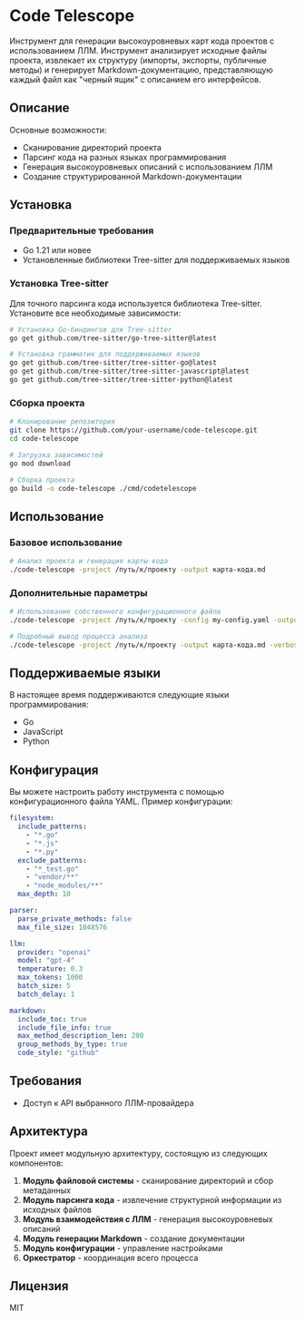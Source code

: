 # Code Telescope

Инструмент для генерации высокоуровневых карт кода проектов с использованием ЛЛМ. Инструмент анализирует исходные файлы проекта, извлекает их структуру (импорты, экспорты, публичные методы) и генерирует Markdown-документацию, представляющую каждый файл как "черный ящик" с описанием его интерфейсов.

## Описание

Основные возможности:
- Сканирование директорий проекта
- Парсинг кода на разных языках программирования
- Генерация высокоуровневых описаний с использованием ЛЛМ
- Создание структурированной Markdown-документации

## Установка

### Предварительные требования

- Go 1.21 или новее
- Установленные библиотеки Tree-sitter для поддерживаемых языков

### Установка Tree-sitter

Для точного парсинга кода используется библиотека Tree-sitter. Установите все необходимые зависимости:

```bash
# Установка Go-биндингов для Tree-sitter
go get github.com/tree-sitter/go-tree-sitter@latest

# Установка грамматик для поддерживаемых языков
go get github.com/tree-sitter/tree-sitter-go@latest
go get github.com/tree-sitter/tree-sitter-javascript@latest
go get github.com/tree-sitter/tree-sitter-python@latest
```

### Сборка проекта

```bash
# Клонирование репозитория
git clone https://github.com/your-username/code-telescope.git
cd code-telescope

# Загрузка зависимостей
go mod download

# Сборка проекта
go build -o code-telescope ./cmd/codetelescope
```

## Использование

### Базовое использование

```bash
# Анализ проекта и генерация карты кода
./code-telescope -project /путь/к/проекту -output карта-кода.md
```

### Дополнительные параметры

```bash
# Использование собственного конфигурационного файла
./code-telescope -project /путь/к/проекту -config my-config.yaml -output карта-кода.md

# Подробный вывод процесса анализа
./code-telescope -project /путь/к/проекту -output карта-кода.md -verbose
```

## Поддерживаемые языки

В настоящее время поддерживаются следующие языки программирования:

- Go
- JavaScript
- Python

## Конфигурация

Вы можете настроить работу инструмента с помощью конфигурационного файла YAML. Пример конфигурации:

```yaml
filesystem:
  include_patterns:
    - "*.go"
    - "*.js"
    - "*.py"
  exclude_patterns:
    - "*_test.go"
    - "vendor/**"
    - "node_modules/**"
  max_depth: 10

parser:
  parse_private_methods: false
  max_file_size: 1048576

llm:
  provider: "openai"
  model: "gpt-4"
  temperature: 0.3
  max_tokens: 1000
  batch_size: 5
  batch_delay: 1

markdown:
  include_toc: true
  include_file_info: true
  max_method_description_len: 200
  group_methods_by_type: true
  code_style: "github"
```

## Требования

- Доступ к API выбранного ЛЛМ-провайдера

## Архитектура

Проект имеет модульную архитектуру, состоящую из следующих компонентов:

1. **Модуль файловой системы** - сканирование директорий и сбор метаданных
2. **Модуль парсинга кода** - извлечение структурной информации из исходных файлов
3. **Модуль взаимодействия с ЛЛМ** - генерация высокоуровневых описаний
4. **Модуль генерации Markdown** - создание документации
5. **Модуль конфигурации** - управление настройками
6. **Оркестратор** - координация всего процесса

## Лицензия

MIT